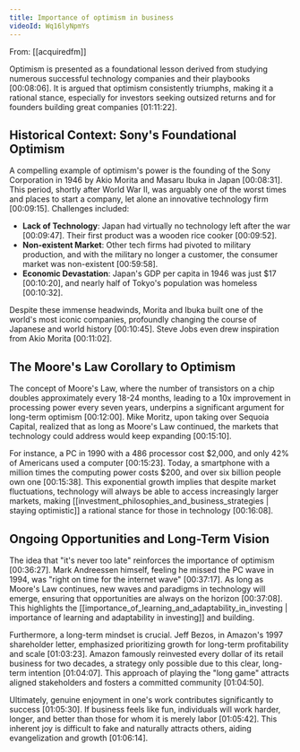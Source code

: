 ```yaml
---
title: Importance of optimism in business
videoId: Wq16lyNpmYs
---
```


From: [[acquiredfm]] <br/> 

Optimism is presented as a foundational lesson derived from studying numerous successful technology companies and their playbooks <a class="yt-timestamp" data-t="00:08:06">[00:08:06]</a>. It is argued that optimism consistently triumphs, making it a rational stance, especially for investors seeking outsized returns and for founders building great companies <a class="yt-timestamp" data-t="01:11:22">[01:11:22]</a>.

## Historical Context: Sony's Foundational Optimism

A compelling example of optimism's power is the founding of the Sony Corporation in 1946 by Akio Morita and Masaru Ibuka in Japan <a class="yt-timestamp" data-t="00:08:31">[00:08:31]</a>. This period, shortly after World War II, was arguably one of the worst times and places to start a company, let alone an innovative technology firm <a class="yt-timestamp" data-t="00:09:15">[00:09:15]</a>. Challenges included:
*   **Lack of Technology**: Japan had virtually no technology left after the war <a class="yt-timestamp" data-t="00:09:47">[00:09:47]</a>. Their first product was a wooden rice cooker <a class="yt-timestamp" data-t="00:09:52">[00:09:52]</a>.
*   **Non-existent Market**: Other tech firms had pivoted to military production, and with the military no longer a customer, the consumer market was non-existent <a class="yt-timestamp" data-t="00:59:58">[00:59:58]</a>.
*   **Economic Devastation**: Japan's GDP per capita in 1946 was just $17 <a class="yt-timestamp" data-t="00:10:20">[00:10:20]</a>, and nearly half of Tokyo's population was homeless <a class="yt-timestamp" data-t="00:10:32">[00:10:32]</a>.

Despite these immense headwinds, Morita and Ibuka built one of the world's most iconic companies, profoundly changing the course of Japanese and world history <a class="yt-timestamp" data-t="00:10:45">[00:10:45]</a>. Steve Jobs even drew inspiration from Akio Morita <a class="yt-timestamp" data-t="00:11:02">[00:11:02]</a>.

## The Moore's Law Corollary to Optimism

The concept of Moore's Law, where the number of transistors on a chip doubles approximately every 18-24 months, leading to a 10x improvement in processing power every seven years, underpins a significant argument for long-term optimism <a class="yt-timestamp" data-t="00:12:00">[00:12:00]</a>. Mike Moritz, upon taking over Sequoia Capital, realized that as long as Moore's Law continued, the markets that technology could address would keep expanding <a class="yt-timestamp" data-t="00:15:10">[00:15:10]</a>.

For instance, a PC in 1990 with a 486 processor cost $2,000, and only 42% of Americans used a computer <a class="yt-timestamp" data-t="00:15:23">[00:15:23]</a>. Today, a smartphone with a million times the computing power costs $200, and over six billion people own one <a class="yt-timestamp" data-t="00:15:38">[00:15:38]</a>. This exponential growth implies that despite market fluctuations, technology will always be able to access increasingly larger markets, making [[investment_philosophies_and_business_strategies | staying optimistic]] a rational stance for those in technology <a class="yt-timestamp" data-t="00:16:08">[00:16:08]</a>.

## Ongoing Opportunities and Long-Term Vision

The idea that "it's never too late" reinforces the importance of optimism <a class="yt-timestamp" data-t="00:36:27">[00:36:27]</a>. Mark Andreessen himself, feeling he missed the PC wave in 1994, was "right on time for the internet wave" <a class="yt-timestamp" data-t="00:37:17">[00:37:17]</a>. As long as Moore's Law continues, new waves and paradigms in technology will emerge, ensuring that opportunities are always on the horizon <a class="yt-timestamp" data-t="00:37:08">[00:37:08]</a>. This highlights the [[importance_of_learning_and_adaptability_in_investing | importance of learning and adaptability in investing]] and building.

Furthermore, a long-term mindset is crucial. Jeff Bezos, in Amazon's 1997 shareholder letter, emphasized prioritizing growth for long-term profitability and scale <a class="yt-timestamp" data-t="01:03:23">[01:03:23]</a>. Amazon famously reinvested every dollar of its retail business for two decades, a strategy only possible due to this clear, long-term intention <a class="yt-timestamp" data-t="01:04:07">[01:04:07]</a>. This approach of playing the "long game" attracts aligned stakeholders and fosters a committed community <a class="yt-timestamp" data-t="01:04:50">[01:04:50]</a>.

Ultimately, genuine enjoyment in one's work contributes significantly to success <a class="yt-timestamp" data-t="01:05:30">[01:05:30]</a>. If business feels like fun, individuals will work harder, longer, and better than those for whom it is merely labor <a class="yt-timestamp" data-t="01:05:42">[01:05:42]</a>. This inherent joy is difficult to fake and naturally attracts others, aiding evangelization and growth <a class="yt-timestamp" data-t="01:06:14">[01:06:14]</a>.